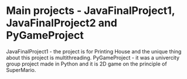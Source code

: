 # Main projects - JavaFinalProject1, JavaFinalProject2 and PyGameProject

JavaFinalProject1 - the project is for Printing House and the unique thing about this project is multithreading.
PyGameProject - it was a univercity group project made in Python and it is 2D game on the principle of SuperMario.
